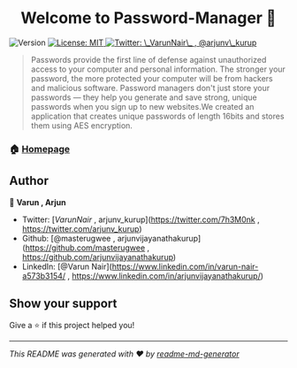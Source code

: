 <h1 align="center">Welcome to Password-Manager 👋</h1>
<p>
  <img alt="Version" src="https://img.shields.io/badge/version-0.1-blue.svg?cacheSeconds=2592000" />
  <a href="#" target="_blank">
    <img alt="License: MIT" src="https://img.shields.io/badge/License-MIT-yellow.svg" />
  </a>
  <a href="https://twitter.com/\_VarunNair\_ , @arjunv\_kurup" target="_blank">
    <img alt="Twitter: \_VarunNair\_ , @arjunv\_kurup" src="https://img.shields.io/twitter/follow/\_VarunNair\_ , @arjunv\_kurup.svg?style=social" />
  </a>
</p>

> Passwords provide the first line of defense against unauthorized access to your computer and personal information. The stronger your password, the more protected your computer will be from hackers and malicious software. Password managers don't just store your passwords — they help you generate and save strong, unique passwords when you sign up to new websites.We created an application that creates unique passwords of length 16bits and stores them using AES encryption.

### 🏠 [Homepage](https://github.com/arjunvijayanathakurup/Password-Manager)

## Author

👤 **Varun , Arjun**

* Twitter: [_VarunNair_ , arjunv\_kurup](https://twitter.com/7h3M0nk , https://twitter.com/arjunv_kurup)
* Github: [@masterugwee , arjunvijayanathakurup](https://github.com/masterugwee , https://github.com/arjunvijayanathakurup)
* LinkedIn: [@Varun Nair](https://www.linkedin.com/in/varun-nair-a573b3154/ , https://www.linkedin.com/in/arjunvijayanathakurup/)

## Show your support

Give a ⭐ if this project helped you!

***
_This README was generated with ❤️ by [readme-md-generator](https://github.com/kefranabg/readme-md-generator)_
